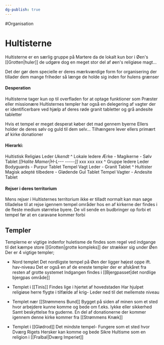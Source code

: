 ```yaml
---
dg-publish: true
---
```

#Organisation 
# Hultisterne
Hultisterne er en særlig gruppe på Martere da de lokalt kun bor i Øen's [[Grotten|huler]] de udgøre dog en meget stor del af øen's religiøse magt...

Det der gør dem specielle er deres mærkværdige form for organisering der tillader dem mange friheder så længe de holde sig inden for hulens grænser

#### Desperation
Hultisterne tager kun op til overfladen for at optage funktioner som Præster eller missionære
Hultisternes templer har også en delegering af vagter der er identificerbare ved hjælp af deres røde granit tabletter og grå andesite tabletter

Hvis et tempel er meget desperat køber det mad gennem byerne
Ellers holder de deres sølv og guld til dem selv...
Tilhængere lever ellers primært af kirke donationer

#### Hierarki:
Hultistisk Religiøs Leder
	*Ukendt*
^
Lokale ledere 
	Ærke - Magikerne - Sølv Tablet
		*[[Halite Mamer|H-L--- -----]]*
		xxx
		xxx
		xxx
^
Gruppe ledere
	Leder Bodyguards - Purpur Tablet
	Tempel Vagt Leder - Granit Tablet
^
Hultister
	Magisk adepté tilbedere - Glødende Gul Tablet
	Tempel Vagter - Andesite Tablet


#### Rejser i deres territorium
Mens rejser i Hultisternes territorium ikke er tilladt normalt kan man søge tilladelse til at rejse igennem tempel områder hos en af kirkerne der findes i de fleste medium størrelse byere.
De vil sende en budbringer op forbi et tempel før at en caravane kommer forbi

## Templer
Templerne er vigtige indenfor huletisme de findes som regel ved indgange til det kæmpe store [[Grotten|grotte kompleks]] der strækker sig under Øen
Der er 4 vigtige templer;

- Nord templet
  Det nordligste tempel på Øen der ligger højest oppe ift. hav-niveau 
  Det er også en af de eneste templer der er afskåret fra resten af grotte systemet
  Indgangen findes i [[Bjergpasset|det nordlige bjergpas område]]
  
- Templet i [[Tinis]]
  Findes lige i hjertet af hovedstaden
  Har hjulpet religiøse herre flygte i tilfælde af krig-
  Leder ned til det mellemste niveau
  
- Templet nær [[Strømmens Bund]]
  Bygget på siden af minen som et sted hvor arbejdere kunne komme og bede om f.eks. lykke eller sikkerhed
  Samt beskyttelse fra guderne.
  En del af donationerne der kommer igennem denne kirke kommer fra [[Strømmens Knæk]]
  
- Templet i [[Glødrod]]
  Det mindste tempel-
  Fungere som et sted hvor Dværg Rigets Hersker kan komme og bede
  Sikre Hultisme som en religion i [[Fralbal|Dværg Imperiet]] 




